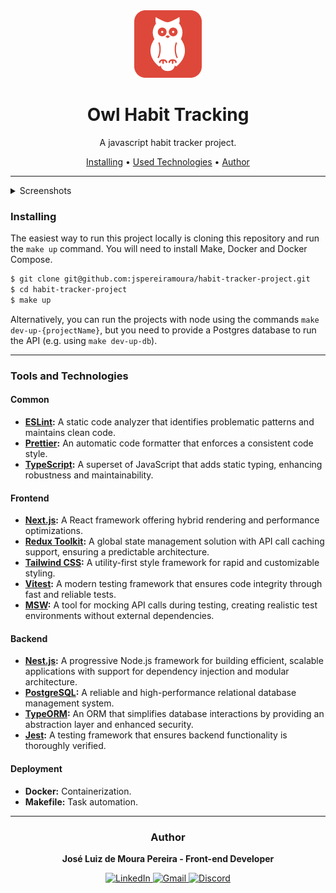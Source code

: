 
<div align="center"><img src=".assets/Owl.png"/></div>
<h1 align="center">Owl Habit Tracking</h1>

<p align="center">A javascript habit tracker project.</p>

<p align="center">
    <a href="#installing">Installing</a> •
    <a href="#used-techs">Used Technologies</a> •
    <a href="#author">Author</a>
</p>

---

<details>
  <summary>Screenshots</summary>
  <img src=".assets/screenshots/home_page.png" />
  <img src=".assets/screenshots/login_page.png" />
  <img src=".assets/screenshots/habit_page.png" />
</details>


<h3 id="installing">Installing</h3>

The easiest way to run this project locally is cloning this repository and run the `make up` command. You will need to install Make, Docker and Docker Compose.

```bash
$ git clone git@github.com:jspereiramoura/habit-tracker-project.git
$ cd habit-tracker-project
$ make up
```

Alternatively, you can run the projects with node using the commands `make dev-up-{projectName}`, but you need to provide a Postgres database to run the API (e.g. using `make dev-up-db`).

---

### Tools and Technologies

#### Common

- **[ESLint](https://eslint.org/):** A static code analyzer that identifies problematic patterns and maintains clean code.
- **[Prettier](http://prettier.io/):** An automatic code formatter that enforces a consistent code style.
- **[TypeScript](https://www.typescriptlang.org/):** A superset of JavaScript that adds static typing, enhancing robustness and maintainability.

#### Frontend

- **[Next.js](https://nextjs.org/):** A React framework offering hybrid rendering and performance optimizations.
- **[Redux Toolkit](https://redux-toolkit.js.org):** A global state management solution with API call caching support, ensuring a predictable architecture.
- **[Tailwind CSS](https://tailwindcss.com/):** A utility-first style framework for rapid and customizable styling.
- **[Vitest](https://vitest.dev/):** A modern testing framework that ensures code integrity through fast and reliable tests.
- **[MSW](https://mswjs.io/):** A tool for mocking API calls during testing, creating realistic test environments without external dependencies.

#### Backend

- **[Nest.js](https://nestjs.com/):** A progressive Node.js framework for building efficient, scalable applications with support for dependency injection and modular architecture.
- **[PostgreSQL](https://www.postgresql.org/):** A reliable and high-performance relational database management system.
- **[TypeORM](https://typeorm.io/):** An ORM that simplifies database interactions by providing an abstraction layer and enhanced security.
- **[Jest](https://jestjs.io/):** A testing framework that ensures backend functionality is thoroughly verified.

#### Deployment

- **Docker:** Containerization.
- **Makefile:** Task automation.

---

<div align="center">
<h3 id="autor">Author</h3>

<strong>José Luiz de Moura Pereira - Front-end Developer</strong>

<div>
  <a href="https://www.linkedin.com/in/jspereiramoura" target="_blank">
    <img src="https://img.shields.io/static/v1?message=LinkedIn&logo=linkedin&label=&color=0077B5&logoColor=white&labelColor=&style=for-the-badge" height="32" alt="LinkedIn" />
  </a>
  <a href="mailto:joseluiz.zp@gmail.com">
    <img src="https://img.shields.io/static/v1?message=Gmail&logo=gmail&label=&color=D14836&logoColor=white&labelColor=&style=for-the-badge" height="32" alt="Gmail" />
  </a>
  <a href="https://discordapp.com/users/jspereiramoura" target="_blank">
    <img src="https://img.shields.io/static/v1?message=Discord&logo=discord&label=&color=7289DA&logoColor=white&labelColor=&style=for-the-badge" height="32" alt="Discord" />
  </a>
</div>

</div>